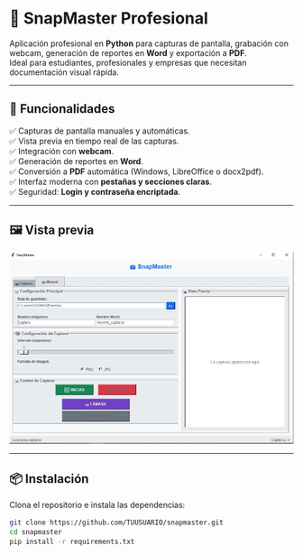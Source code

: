 # 📸 SnapMaster Profesional

Aplicación profesional en **Python** para capturas de pantalla, grabación con webcam, generación de reportes en **Word** y exportación a **PDF**.  
Ideal para estudiantes, profesionales y empresas que necesitan documentación visual rápida.

---

## 🚀 Funcionalidades

✅ Capturas de pantalla manuales y automáticas.  
✅ Vista previa en tiempo real de las capturas.  
✅ Integración con **webcam**.  
✅ Generación de reportes en **Word**.  
✅ Conversión a **PDF** automática (Windows, LibreOffice o docx2pdf).  
✅ Interfaz moderna con **pestañas y secciones claras**.  
✅ Seguridad: **Login y contraseña encriptada**.  

---

## 🖼️ Vista previa

![Vista principal](assets/capture1.jpg)



---

## 📦 Instalación

Clona el repositorio e instala las dependencias:

```bash
git clone https://github.com/TUUSUARIO/snapmaster.git
cd snapmaster
pip install -r requirements.txt
